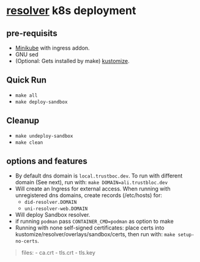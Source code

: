 # [resolver](https://github.com/trustbloc/edge-service/tree/main/cmd/did-rest) k8s deployment #


## pre-requisits
* [Minikube](https://minikube.sigs.k8s.io/docs/start/) with ingress addon.
* GNU sed
* (Optional: Gets installed by make) [kustomize](https://kubectl.docs.kubernetes.io/installation/kustomize/).

## Quick Run
* `make all`
* `make deploy-sandbox`

## Cleanup
* `make undeploy-sandbox`
* `make clean`

## options and features
* By default dns domain is `local.trustboc.dev`. To run with different domain (See next), run with: `make DOMAIN=ali.trustbloc.dev`
* Will create an Ingress for external access. When running with unregistered dns domains, create records (/etc/hosts) for:
	- `did-resolver.DOMAIN`
	- `uni-resolver-web.DOMAIN`
* Will deploy Sandbox resolver.
* if running `podman` pass `CONTAINER_CMD=podman` as option to make
* Running with none self-signed certificates: place certs into kustomize/resolver/overlays/sandbox/certs, then run with: `make setup-no-certs`.
>files:
	- ca.crt
	- tls.crt
	- tls.key
